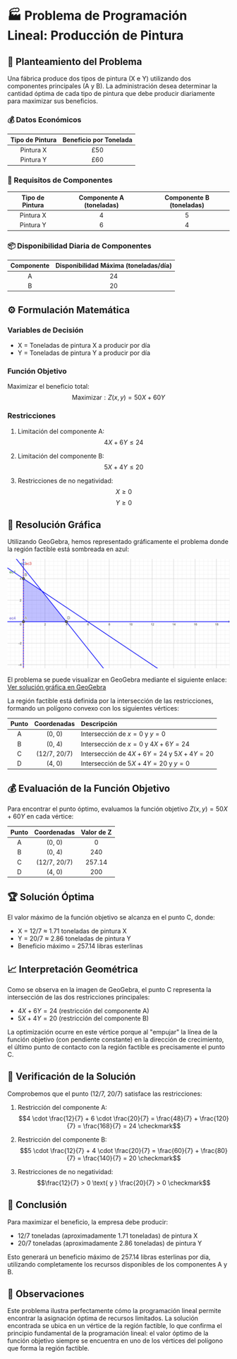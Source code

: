 # 🏭 Problema de Programación Lineal: Producción de Pintura

## 📝 Planteamiento del Problema

Una fábrica produce dos tipos de pintura (X e Y) utilizando dos componentes principales (A y B). La administración desea determinar la cantidad óptima de cada tipo de pintura que debe producir diariamente para maximizar sus beneficios.

### 💰 Datos Económicos
| Tipo de Pintura | Beneficio por Tonelada |
|:--------------:|:----------------------:|
| Pintura X | £50 |
| Pintura Y | £60 |

### 🧪 Requisitos de Componentes
| Tipo de Pintura | Componente A (toneladas) | Componente B (toneladas) |
|:--------------:|:------------------------:|:------------------------:|
| Pintura X | 4 | 5 |
| Pintura Y | 6 | 4 |

### 📦 Disponibilidad Diaria de Componentes
| Componente | Disponibilidad Máxima (toneladas/día) |
|:----------:|:-------------------------------------:|
| A | 24 |
| B | 20 |

## ⚙️ Formulación Matemática

### Variables de Decisión
- X = Toneladas de pintura X a producir por día
- Y = Toneladas de pintura Y a producir por día

### Función Objetivo

Maximizar el beneficio total:
$$\text{Maximizar}: Z(x,y) = 50X + 60Y \tag{1}$$

### Restricciones

1. Limitación del componente A:
   $$4X + 6Y \leq 24 \tag{2}$$

2. Limitación del componente B:
   $$5X + 4Y \leq 20 \tag{3}$$

3. Restricciones de no negatividad:
   $$X \geq 0 \tag{4}$$
   $$Y \geq 0 \tag{5}$$

## 🧮 Resolución Gráfica

Utilizando GeoGebra, hemos representado gráficamente el problema donde la región factible está sombreada en azul:


![Solución gráfica en GeoGebra](https://github.com/AvatarGaming/OperationalResearch/blob/main/Programaci%C3%B3n%20Lineal%20-%20M%C3%A9todo%20Gr%C3%A1fico/Imagen04.png?raw=true)

El problema se puede visualizar en GeoGebra mediante el siguiente enlace:
[Ver solución gráfica en GeoGebra](https://www.geogebra.org/graphing/u8qcmsvn)




La región factible está definida por la intersección de las restricciones, formando un polígono convexo con los siguientes vértices:

| Punto | Coordenadas | Descripción |
|:-----:|:-----------:|:------------|
| A | (0, 0) | Intersección de $x = 0$ y $y = 0$ |
| B | (0, 4) | Intersección de $x = 0$ y $4X + 6Y = 24$ |
| C | (12/7, 20/7) | Intersección de $4X + 6Y = 24$ y $5X + 4Y = 20$ |
| D | (4, 0) | Intersección de $5X + 4Y = 20$ y $y = 0$ |

## 💰 Evaluación de la Función Objetivo

Para encontrar el punto óptimo, evaluamos la función objetivo $Z(x,y) = 50X + 60Y$ en cada vértice:

| Punto | Coordenadas | Valor de Z |
|:-----:|:-----------:|:----------:|
| A | (0, 0) | 0 |
| B | (0, 4) | 240 |
| C | (12/7, 20/7) | 257.14 |
| D | (4, 0) | 200 |

## 🏆 Solución Óptima

El valor máximo de la función objetivo se alcanza en el punto C, donde:
- X = 12/7 ≈ 1.71 toneladas de pintura X
- Y = 20/7 ≈ 2.86 toneladas de pintura Y
- Beneficio máximo = 257.14 libras esterlinas

## 📈 Interpretación Geométrica

Como se observa en la imagen de GeoGebra, el punto C representa la intersección de las dos restricciones principales:
- $4X + 6Y = 24$ (restricción del componente A)
- $5X + 4Y = 20$ (restricción del componente B)

La optimización ocurre en este vértice porque al "empujar" la línea de la función objetivo (con pendiente constante) en la dirección de crecimiento, el último punto de contacto con la región factible es precisamente el punto C.

## 🔄 Verificación de la Solución

Comprobemos que el punto (12/7, 20/7) satisface las restricciones:

1. Restricción del componente A:
   $$4 \cdot \frac{12}{7} + 6 \cdot \frac{20}{7} = \frac{48}{7} + \frac{120}{7} = \frac{168}{7} = 24 \checkmark$$

2. Restricción del componente B:
   $$5 \cdot \frac{12}{7} + 4 \cdot \frac{20}{7} = \frac{60}{7} + \frac{80}{7} = \frac{140}{7} = 20 \checkmark$$

3. Restricciones de no negatividad:
   $$\frac{12}{7} > 0 \text{ y } \frac{20}{7} > 0 \checkmark$$

## 📝 Conclusión

Para maximizar el beneficio, la empresa debe producir:
- 12/7 toneladas (aproximadamente 1.71 toneladas) de pintura X
- 20/7 toneladas (aproximadamente 2.86 toneladas) de pintura Y

Esto generará un beneficio máximo de 257.14 libras esterlinas por día, utilizando completamente los recursos disponibles de los componentes A y B.

## 🌟 Observaciones

Este problema ilustra perfectamente cómo la programación lineal permite encontrar la asignación óptima de recursos limitados. La solución encontrada se ubica en un vértice de la región factible, lo que confirma el principio fundamental de la programación lineal: el valor óptimo de la función objetivo siempre se encuentra en uno de los vértices del polígono que forma la región factible.